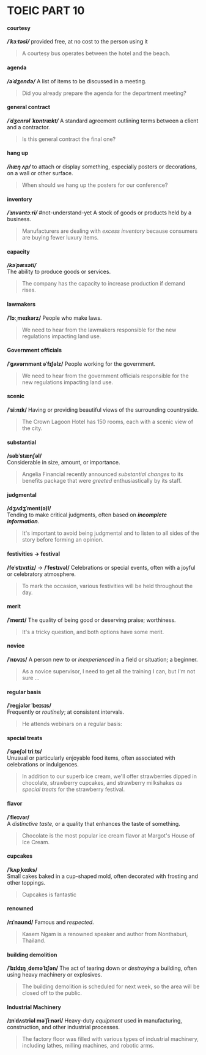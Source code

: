 # TOEIC PART 10
#### courtesy
***/ˈkɜːtəsi/*** 
provided free, at no cost to the person using it
> A courtesy bus operates between the hotel and the beach.
#### agenda
***/əˈdʒendə/***
A list of items to be discussed in a meeting.
> Did you already prepare the agenda for the department meeting?
#### general contract
***/ˈdʒenrəl ˈkɒntrækt/***
A standard agreement outlining terms between a client and a contractor.
> Is this general contract the final one?
#### hang up
***/hæŋ ʌp/***
to attach or display something, especially posters or decorations, on a wall or other surface.
> When should we hang up the posters for our conference?
#### inventory
**_/ˈɪnvəntɔːri/_**   #not-understand-yet
A stock of goods or products held by a business.
> Manufacturers are dealing with *excess inventory* because consumers are buying fewer luxury items.
#### capacity
**_/kəˈpæsəti/_**  
The ability to produce goods or services.
> The company has the capacity to increase production if demand rises.
#### lawmakers
**/ˈlɔːˌmeɪkərz/**
People who make laws.
> We need to hear from the lawmakers responsible for the new regulations impacting land use.
#### Government officials
**/ˈɡʌvərnmənt əˈfɪʃəlz/**
People working for the government.
> We need to hear from the government officials responsible for the new regulations impacting land use.
#### scenic
**/ˈsiːnɪk/**
Having or providing beautiful views of the surrounding countryside.
> The Crown Lagoon Hotel has 150 rooms, each with a scenic view of the city.
#### substantial
**/səbˈstænʃəl/**  
Considerable in size, amount, or importance.
> Angelia Financial recently announced *substantial changes* to its benefits package that were *greeted* enthusiastically by its staff.
#### judgmental
**/dʒʌdʒˈment(ə)l/**  
Tending to make critical judgments, often based on ***incomplete information***.
> It's important to avoid being judgmental and to listen to all sides of the story before forming an opinion.
#### festivities -> festival
**/feˈstɪvɪtiz/** -> **/ˈfestɪvəl/**
Celebrations or special events, often with a joyful or celebratory atmosphere.
> To mark the occasion, various festivities will be held throughout the day.
#### merit
**/ˈmerɪt/**
The quality of being good or deserving praise; worthiness.
> It's a tricky question, and both options have some merit.
#### novice
**/ˈnɒvɪs/**
A person new to or *inexperienced* in a field or situation; a beginner.
> As a novice supervisor, I need to get all the training I can, but I'm not sure ...
#### regular basis
**/ˈreɡjələr ˈbeɪsɪs/**  
Frequently or *routinely*; at consistent intervals.
> He attends webinars on a regular basis:
#### special treats
**/ˈspeʃəl triːts/**  
Unusual or particularly enjoyable food items, often associated with celebrations or indulgences.
> In addition to our superb ice cream, we'll offer strawberries dipped in chocolate, strawberry cupcakes, and strawberry milkshakes *as special treats* for the strawberry festival.
#### flavor
**/ˈfleɪvər/**  
A *distinctive taste*, or a quality that enhances the taste of something.
> Chocolate is the most popular ice cream flavor at Margot's House of Ice Cream.
#### cupcakes
**/ˈkʌpˌkeɪks/**  
Small cakes baked in a cup-shaped mold, often decorated with frosting and other toppings.
> Cupcakes is fantastic
#### renowned
**/rɪˈnaʊnd/**
Famous and *respected*.
> Kasem Ngam is a renowned speaker and author from Nonthaburi, Thailand.
#### building demolition
**/ˈbɪldɪŋ ˌdeməˈlɪʃən/**
The act of tearing down or *destroying* a building, often using heavy machinery or explosives.
> The building demolition is scheduled for next week, so the area will be closed off to the public.
#### Industrial Machinery
**/ɪnˈdʌstriəl məˈʃiːnəri/**
Heavy-duty *equipment* used in manufacturing, construction, and other industrial processes.
> The factory floor was filled with various types of industrial machinery, including lathes, milling machines, and robotic arms.
